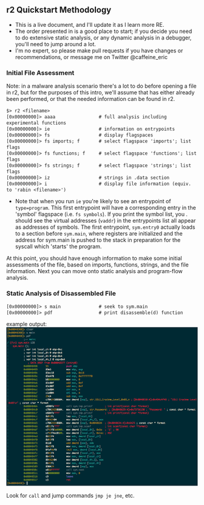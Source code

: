 ## r2 Quickstart Methodology
* This is a live document, and I'll update it as I learn more RE.
* The order presented in is a good place to start; if you decide you need to do extensive static analysis, or any dynamic analysis in a debugger, you'll need to jump around a lot.
* I'm no expert, so please make pull requests if you have changes or recommendations, or message me on Twitter @caffeine_eric

### Initial File Assessment
Note: in a malware analysis scenario there's a lot to do before opening a file in r2, but for the purposes of this intro, we'll assume that has either already been performed, or that the needed information can be found in r2.

```
$> r2 <filename>
[0x00000000]> aaaa                # full analysis including experimental functions
[0x00000000]> ie                  # information on entrypoints
[0x00000000]> fs                  # display flagspaces
[0x00000000]> fs imports; f       # select flagspace 'imports'; list flags
[0x00000000]> fs functions; f     # select flagspace 'functions'; list flags
[0x00000000]> fs strings; f       # select flagspace 'strings'; list flags
[0x00000000]> iz                  # strings in .data section
[0x00000000]> i                   # display file information (equiv. to 'rabin <filename>')
```

* Note that when you run ```ie``` you're likely to see an entrypoint of ```type=program```. This first entrypoint will have a corresponding entry in the 'symbol' flagspace (i.e. ```fs symbols```). If you print the symbol list, you . should see the virtual addresses (```vaddr```) in the entrypoints list all appear as addresses of symbols. The first entrypoint, ```sym.entry0``` actually loads to a section before ```sym.main```, where registers are initialized and the address for sym.main is pushed to the stack in preparation for the syscall which 'starts' the program.

At this point, you should have enough information to make some initial assessments of the file, based on imports, functions, strings, and the file information. Next you can move onto static analysis and program-flow analysis.

### Static Analysis of Disassembled File
```
[0x00000000]> s main              # seek to sym.main
[0x00000000]> pdf                 # print disassemble(d) function
```
example output:
![sym.main pdf](/images/cm3_main-pdf.png)

Look for ```call``` and jump commands ```jmp je jne```, etc.


